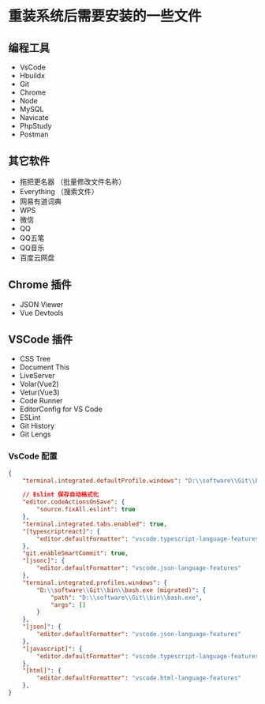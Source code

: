 <!--
 * @Descripttion: 
 * @version: 
 * @Author: 何志辉
 * @Date: 2020-06-06 13:41:41
 * @LastEditors: 何志辉
 * @LastEditTime: 2021-08-09 09:55:33
-->
# 重装系统后需要安装的一些文件

## 编程工具

* VsCode
* Hbuildx
* Git
* Chrome
* Node
* MySQL
* Navicate
* PhpStudy
* Postman

## 其它软件

* 拖把更名器 （批量修改文件名称）
* Everything （搜索文件）
* 网易有道词典
* WPS
* 微信
* QQ
* QQ五笔
* QQ音乐
* 百度云网盘

## Chrome 插件

* JSON Viewer
* Vue Devtools

## VSCode 插件

* CSS Tree
* Document This
* LiveServer
* Volar(Vue2)
* Vetur(Vue3)
* Code Runner
* EditorConfig for VS Code
* ESLint
* Git History
* Git Lengs

### VsCode 配置

```json
{
    "terminal.integrated.defaultProfile.windows": "D:\\software\\Git\\bin\\bash.exe (migrated)",

    // Eslint 保存自动格式化
    "editor.codeActionsOnSave": {
        "source.fixAll.eslint": true
    },
    "terminal.integrated.tabs.enabled": true,
    "[typescriptreact]": {
        "editor.defaultFormatter": "vscode.typescript-language-features"
    },
    "git.enableSmartCommit": true,
    "[jsonc]": {
        "editor.defaultFormatter": "vscode.json-language-features"
    },
    "terminal.integrated.profiles.windows": {
        "D:\\software\\Git\\bin\\bash.exe (migrated)": {
            "path": "D:\\software\\Git\\bin\\bash.exe",
            "args": []
        }
    },
    "[json]": {
        "editor.defaultFormatter": "vscode.json-language-features"
    },
    "[javascript]": {
        "editor.defaultFormatter": "vscode.typescript-language-features"
    },
    "[html]": {
        "editor.defaultFormatter": "vscode.html-language-features"
    },
}
```